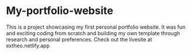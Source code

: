 # My-portfolio-website
This is a project showcasing my first personal portfolio website. It was fun and exciting coding from scratch and building my own template through research and personal preferences.
Check out the livesite at extheo.netlify.app
